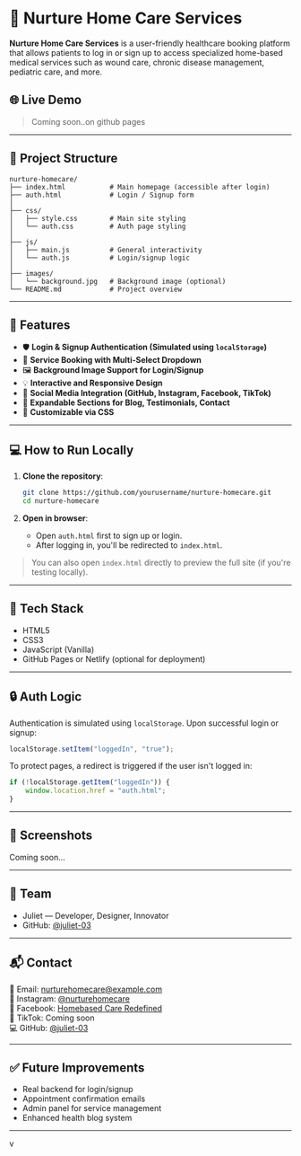 # 🏥 Nurture Home Care Services

**Nurture Home Care Services** is a user-friendly healthcare booking platform that allows patients to log in or sign up to access specialized home-based medical services such as wound care, chronic disease management, pediatric care, and more.

## 🌐 Live Demo

> Coming soon..on github pages

---

## 📁 Project Structure

```
nurture-homecare/
├── index.html           # Main homepage (accessible after login)
├── auth.html            # Login / Signup form
│
├── css/
│   ├── style.css        # Main site styling
│   └── auth.css         # Auth page styling
│
├── js/
│   ├── main.js          # General interactivity
│   └── auth.js          # Login/signup logic
│
├── images/
│   └── background.jpg   # Background image (optional)
└── README.md            # Project overview
```

---

## 🚀 Features

- 🛡️ **Login & Signup Authentication (Simulated using `localStorage`)**
- 📅 **Service Booking with Multi-Select Dropdown**
- 🖼️ **Background Image Support for Login/Signup**
- 💡 **Interactive and Responsive Design**
- 📲 **Social Media Integration (GitHub, Instagram, Facebook, TikTok)**
- 💬 **Expandable Sections for Blog, Testimonials, Contact**
- 🎨 **Customizable via CSS**

---

## 💻 How to Run Locally

1. **Clone the repository**:
   ```bash
   git clone https://github.com/yourusername/nurture-homecare.git
   cd nurture-homecare
   ```

2. **Open in browser**:
   - Open `auth.html` first to sign up or login.
   - After logging in, you'll be redirected to `index.html`.

> You can also open `index.html` directly to preview the full site (if you're testing locally).

---

## 🔧 Tech Stack

- HTML5
- CSS3
- JavaScript (Vanilla)
- GitHub Pages or Netlify (optional for deployment)

---

## 🔒 Auth Logic

Authentication is simulated using `localStorage`. Upon successful login or signup:

```js
localStorage.setItem("loggedIn", "true");
```

To protect pages, a redirect is triggered if the user isn't logged in:

```js
if (!localStorage.getItem("loggedIn")) {
    window.location.href = "auth.html";
}
```

---

## 📸 Screenshots

Coming soon...

---

## 👥 Team

- Juliet — Developer, Designer, Innovator  
- GitHub: [@juliet-03](https://github.com/juliet-03)

---

## 📬 Contact

📧 Email: nurturehomecare@example.com  
📱 Instagram: [@nurturehomecare](https://www.instagram.com/nurturehomecare?igsh=MTAyY3BmaHU3bHo0OQ==)  
📘 Facebook: [Homebased Care Redefined](https://www.facebook.com/homebasedcareredifined)  
🎵 TikTok: Coming soon  
💻 GitHub: [@juliet-03](https://github.com/juliet-03)

---

## ✅ Future Improvements

- Real backend for login/signup
- Appointment confirmation emails
- Admin panel for service management
- Enhanced health blog system

---


v
